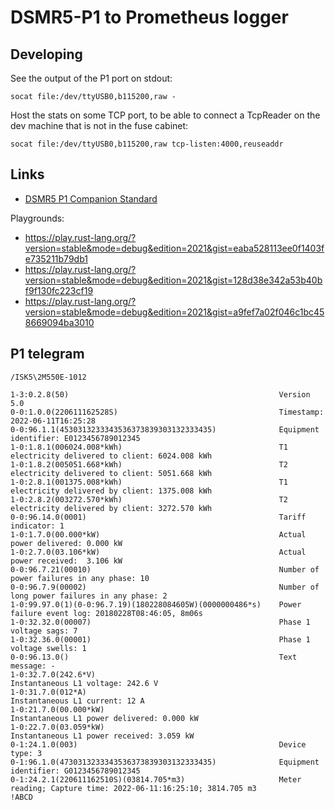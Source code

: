 # DSMR5-P1 to Prometheus logger

## Developing

See the output of the P1 port on stdout:

    socat file:/dev/ttyUSB0,b115200,raw -

Host the stats on some TCP port, to be able to connect a TcpReader on the dev
machine that is not in the fuse cabinet: 

    socat file:/dev/ttyUSB0,b115200,raw tcp-listen:4000,reuseaddr

## Links

- [DSMR5 P1 Companion Standard][dsmr_p1]

Playgrounds:

- https://play.rust-lang.org/?version=stable&mode=debug&edition=2021&gist=eaba528113ee0f1403fe735211b79db1
- https://play.rust-lang.org/?version=stable&mode=debug&edition=2021&gist=128d38e342a53b40bf9f130fc223cf19
- https://play.rust-lang.org/?version=stable&mode=debug&edition=2021&gist=a9fef7a02f046c1bc458669094ba3010


[dsmr_p1]: https://www.netbeheernederland.nl/_upload/Files/Slimme_meter_15_a727fce1f1.pdf

## P1 telegram

    /ISK5\2M550E-1012

    1-3:0.2.8(50)                                               Version 5.0
    0-0:1.0.0(220611162528S)                                    Timestamp: 2022-06-11T16:25:28
    0-0:96.1.1(4530313233343536373839303132333435)              Equipment identifier: E0123456789012345
    1-0:1.8.1(006024.008*kWh)                                   T1 electricity delivered to client: 6024.008 kWh
    1-0:1.8.2(005051.668*kWh)                                   T2 electricity delivered to client: 5051.668 kWh
    1-0:2.8.1(001375.008*kWh)                                   T1 electricity delivered by client: 1375.008 kWh
    1-0:2.8.2(003272.570*kWh)                                   T2 electricity delivered by client: 3272.570 kWh
    0-0:96.14.0(0001)                                           Tariff indicator: 1
    1-0:1.7.0(00.000*kW)                                        Actual power delivered: 0.000 kW
    1-0:2.7.0(03.106*kW)                                        Actual power received:  3.106 kW
    0-0:96.7.21(00010)                                          Number of power failures in any phase: 10
    0-0:96.7.9(00002)                                           Number of long power failures in any phase: 2
    1-0:99.97.0(1)(0-0:96.7.19)(180228084605W)(0000000486*s)    Power failure event log: 20180228T08:46:05, 8m06s
    1-0:32.32.0(00007)                                          Phase 1 voltage sags: 7
    1-0:32.36.0(00001)                                          Phase 1 voltage swells: 1
    0-0:96.13.0()                                               Text message: -
    1-0:32.7.0(242.6*V)                                         Instantaneous L1 voltage: 242.6 V
    1-0:31.7.0(012*A)                                           Instantaneous L1 current: 12 A
    1-0:21.7.0(00.000*kW)                                       Instantaneous L1 power delivered: 0.000 kW
    1-0:22.7.0(03.059*kW)                                       Instantaneous L1 power received: 3.059 kW
    0-1:24.1.0(003)                                             Device type: 3
    0-1:96.1.0(4730313233343536373839303132333435)              Equipment identifier: G0123456789012345
    0-1:24.2.1(220611162510S)(03814.705*m3)                     Meter reading; Capture time: 2022-06-11:16:25:10; 3814.705 m3
    !ABCD
